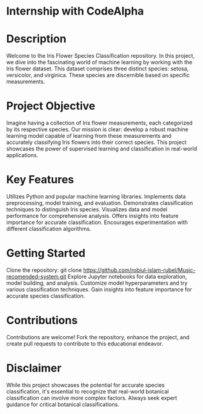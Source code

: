 # Internship with CodeAlpha

# Description

Welcome to the Iris Flower Species Classification repository. In this project, we dive into the fascinating world of machine learning by working with the Iris flower dataset. This dataset comprises three distinct species: setosa, versicolor, and virginica. These species are discernible based on specific measurements.

# Project Objective

Imagine having a collection of Iris flower measurements, each categorized by its respective species. Our mission is clear: develop a robust machine learning model capable of learning from these measurements and accurately classifying Iris flowers into their correct species. This project showcases the power of supervised learning and classification in real-world applications.

# Key Features

Utilizes Python and popular machine learning libraries.
Implements data preprocessing, model training, and evaluation.
Demonstrates classification techniques to distinguish Iris species.
Visualizes data and model performance for comprehensive analysis.
Offers insights into feature importance for accurate classification.
Encourages experimentation with different classification algorithms.

# Getting Started

Clone the repository: git clone https://github.com/robiul-islam-rubel/Music-recomended-system.git
Explore Jupyter notebooks for data exploration, model building, and analysis.
Customize model hyperparameters and try various classification techniques.
Gain insights into feature importance for accurate species classification.

# Contributions

Contributions are welcome! Fork the repository, enhance the project, and create pull requests to contribute to this educational endeavor.

# Disclaimer

While this project showcases the potential for accurate species classification, it's essential to recognize that real-world botanical classification can involve more complex factors. Always seek expert guidance for critical botanical classifications.

